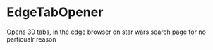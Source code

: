 # EdgeTabOpener
Opens 30 tabs, in the edge browser on star wars search page for no particualr reason
